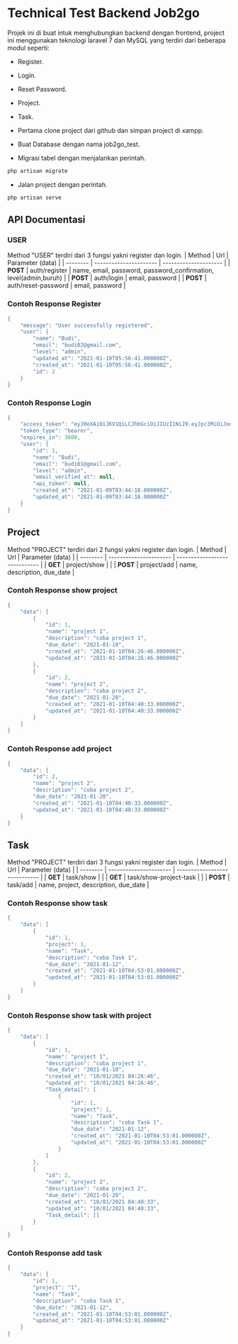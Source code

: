 # Technical Test Backend Job2go

Projek ini di buat intuk menghubungkan backend dengan frontend, project ini menggunakan teknologi laravel 7 dan MySQL yang terdiri dari beberapa modul seperti:

- Register.
- Login.
- Reset Password.
- Project.
- Task.

- Pertama clone project dari github dan simpan project di xampp.
- Buat Database dengan nama job2go_test.
- Migrasi tabel dengan menjalankan perintah.
```java
php artisan migrate
```
- Jalan project dengan perintah.
```java
php artisan serve
```
## API Documentasi
### USER

Method "USER" terdiri dari 3 fungsi yakni register dan login.
| Method   | Url                    | Parameter (data)      |
| -------- | ---------------------- | --------------------- |
| **POST** | auth/register          | name, email, password, password_confirmation, level(admin,buruh)  |
| **POST** | auth/login             | email, password       |
| **POST** | auth/reset-password    | email, password       |

### Contoh Response Register
```java
{
    "message": "User successfully registered",
    "user": {
        "name": "Budi",
        "email": "budi02@gmail.com",
        "level": "admin",
        "updated_at": "2021-01-10T05:56:41.000000Z",
        "created_at": "2021-01-10T05:56:41.000000Z",
        "id": 2
    }
}
```
### Contoh Response Login
```java
{
    "access_token": "eyJ0eXAiOiJKV1QiLCJhbGciOiJIUzI1NiJ9.eyJpc3MiOiJodHRwOlwvXC9sb2NhbGhvc3Q6ODAwMVwvYXBpXC9hdXRoXC9sb2dpbiIsImlhdCI6MTYxMDI1ODQzNSwiZXhwIjoxNjEwMjYyMDM1LCJuYmYiOjE2MTAyNTg0MzUsImp0aSI6IjhCcXdVNEJLWlZLQnh4Z20iLCJzdWIiOjEsInBydiI6Ijg3ZTBhZjFlZjlmZDE1ODEyZmRlYzk3MTUzYTE0ZTBiMDQ3NTQ2YWEifQ.yAd6DYGmbB0EDvLafD1Ik1CRSLgCG9Vgnvcitud9IFo",
    "token_type": "bearer",
    "expires_in": 3600,
    "user": {
        "id": 1,
        "name": "Budi",
        "email": "budi01@gmail.com",
        "level": "admin",
        "email_verified_at": null,
        "api_token": null,
        "created_at": "2021-01-09T03:44:18.000000Z",
        "updated_at": "2021-01-09T03:44:18.000000Z"
    }
}
```

## Project
Method "PROJECT" terdiri dari 2 fungsi yakni register dan login.
| Method   | Url                    | Parameter (data)              |
| -------- | ---------------------- | ----------------------------- |
| **GET**  | project/show           |                               |
| **POST** | project/add            | name, description, due_date   |

### Contoh Response show project
```java
{
    "data": [
        {
            "id": 1,
            "name": "project 1",
            "description": "coba project 1",
            "due_date": "2021-01-10",
            "created_at": "2021-01-10T04:26:46.000000Z",
            "updated_at": "2021-01-10T04:26:46.000000Z"
        },
        {
            "id": 2,
            "name": "project 2",
            "description": "coba project 2",
            "due_date": "2021-01-20",
            "created_at": "2021-01-10T04:40:33.000000Z",
            "updated_at": "2021-01-10T04:40:33.000000Z"
        }
    ]
}
```
### Contoh Response add project
```java
{
    "data": {
        "id": 2,
        "name": "project 2",
        "description": "coba project 2",
        "due_date": "2021-01-20",
        "created_at": "2021-01-10T04:40:33.000000Z",
        "updated_at": "2021-01-10T04:40:33.000000Z"
    }
}
```
## Task
Method "PROJECT" terdiri dari 3 fungsi yakni register dan login.
| Method   | Url                    | Parameter (data)              |
| -------- | ---------------------- | ----------------------------- |
| **GET**  | task/show              |                               |
| **GET**  | task/show-project-task |                               |
| **POST** | task/add               | name, project, description, due_date   |

### Contoh Response show task
```java
{
    "data": [
        {
            "id": 1,
            "project": 1,
            "name": "Task",
            "description": "coba Task 1",
            "due_date": "2021-01-12",
            "created_at": "2021-01-10T04:53:01.000000Z",
            "updated_at": "2021-01-10T04:53:01.000000Z"
        }
    ]
}
```
### Contoh Response show task with project
```java
{
    "data": [
        {
            "id": 1,
            "name": "project 1",
            "description": "coba project 1",
            "due_date": "2021-01-10",
            "created_at": "10/01/2021 04:26:46",
            "updated_at": "10/01/2021 04:26:46",
            "Task_detail": [
                {
                    "id": 1,
                    "project": 1,
                    "name": "Task",
                    "description": "coba Task 1",
                    "due_date": "2021-01-12",
                    "created_at": "2021-01-10T04:53:01.000000Z",
                    "updated_at": "2021-01-10T04:53:01.000000Z"
                }
            ]
        },
        {
            "id": 2,
            "name": "project 2",
            "description": "coba project 2",
            "due_date": "2021-01-20",
            "created_at": "10/01/2021 04:40:33",
            "updated_at": "10/01/2021 04:40:33",
            "Task_detail": []
        }
    ]
}
```
### Contoh Response add task
```java
{
    "data": {
        "id": 1,
        "project": "1",
        "name": "Task",
        "description": "coba Task 1",
        "due_date": "2021-01-12",
        "created_at": "2021-01-10T04:53:01.000000Z",
        "updated_at": "2021-01-10T04:53:01.000000Z"
    }
}
```
